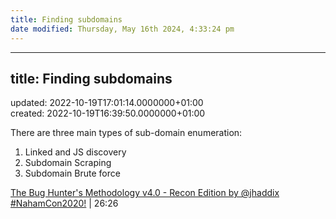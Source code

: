 ```yaml
---
title: Finding subdomains
date modified: Thursday, May 16th 2024, 4:33:24 pm
---
```

* * *

## title: Finding subdomains  
updated: 2022-10-19T17:01:14.0000000+01:00  
created: 2022-10-19T16:39:50.0000000+01:00

There are three main types of sub-domain enumeration:

1.  Linked and JS discovery
2.  Subdomain Scraping
3.  Subdomain Brute force

[The Bug Hunter's Methodology v4.0 - Recon Edition by @jhaddix #NahamCon2020!](https://www.youtube.com/watch?v=p4JgIu1mceI) | 26:26

&nbsp;